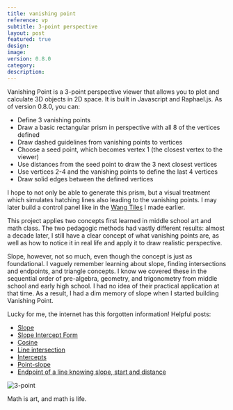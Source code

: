 ```yaml
---
title: vanishing point
reference: vp
subtitle: 3-point perspective 
layout: post
featured: true
design: 
image: 
version: 0.8.0
category: 
description: 
---
```




<!-- 	What is it and why is it important? What were you inspired by? What were you interested in exploring?

		How does it work? How did you build it? What libraries do you use and why? Methodology? What kind of skills did you have at the time?

		Results? How long did it take you? How done is it? Are you satisfied, what parts are you looking to improve?
-->

Vanishing Point is a 3-point perspective viewer that allows you to plot and calculate 3D objects in 2D space. It is built in Javascript and Raphael.js. As of version 0.8.0, you can:

* Define 3 vanishing points
* Draw a basic rectangular prism in perspective with all 8 of the vertices defined
* Draw dashed guidelines from vanishing points to vertices
* Choose a seed point, which becomes vertex 1 (the closest vertex to the viewer)
* Use distances from the seed point to draw the 3 next closest vertices
* Use vertices 2-4 and the vanishing points to define the last 4 vertices
* Draw solid edges between the defined vertices

I hope to not only be able to generate this prism, but a visual treatment which simulates hatching lines also leading to the vanishing points. I may later build a control panel like in the [Wang Tiles](/projects/wang-tiles.html) I made earlier.

This project applies two concepts first learned in middle school art and math class. The two pedagogic methods had vastly different results: almost a decade later, I still have a clear concept of what vanishing points are, as well as how to notice it in real life and apply it to draw realistic perspective. 

Slope, however, not so much, even though the concept is just as foundational. I vaguely remember learning about slope, finding intersections and endpoints, and triangle concepts. I know we covered these in the sequential order of pre-algebra, geometry, and trigonometry from middle school and early high school. I had no idea of their practical application at that time. As a result, I had a dim memory of slope when I started building Vanishing Point.

Lucky for me, the internet has this forgotten information! Helpful posts:

* [Slope](http://www.purplemath.com/modules/slope.htm)
* [Slope Intercept Form](http://www.purplemath.com/modules/strtlneq.htm)
* [Cosine](http://mathworld.wolfram.com/Cosine.html)
* [Line intersection](http://zonalandeducation.com/mmts/intersections/intersectionOfTwoLines1/intersectionOfTwoLines1.html)
* [Intercepts](http://www.purplemath.com/modules/intrcept.htm)
* [Point-slope](http://www.purplemath.com/modules/strtlneq2.htm)
* [Endpoint of a line knowing slope, start and distance](http://math.stackexchange.com/questions/9365/endpoint-of-a-line-knowing-slope-start-and-distance)

![3-point](http://upload.wikimedia.org/wikipedia/commons/thumb/f/f3/3-point_perspective_1-px-line.svg/1000px-3-point_perspective_1-px-line.svg.png)

Math is art, and math is life. 